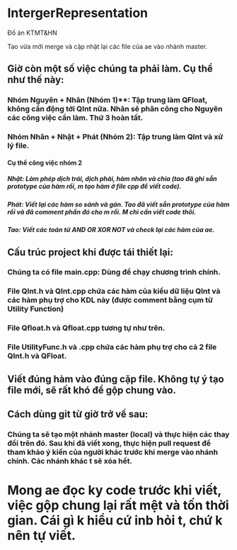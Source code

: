 # IntergerRepresentation
Đồ án KTMT&amp;HN

Tao vừa mới merge và cập nhật lại các file của ae vào nhánh master.

## Giờ còn một số việc chúng ta phải làm. Cụ thể như thế này:
### Nhóm Nguyên + Nhân (Nhóm 1)**: Tập trung làm QFloat, không cần động tới QInt nữa. Nhân sẽ phân công cho Nguyên các công việc cần làm. Thứ 3 hoàn tất.
### Nhóm Nhân + Nhật + Phát (Nhóm 2): Tập trung làm QInt và xử lý file.

#### Cụ thể công việc nhóm 2
##### Nhật: Làm phép dịch trái, dịch phải, hàm nhân và chia (tao đã ghi sẵn prototype của hàm rồi, m tạo hàm ở file cpp để viết code).
##### Phát: Viết lại các hàm so sánh và gán. Tao đã viết sẵn prototype của hàm rồi và đã comment phần đó cho m rồi. M chỉ cần viết code thôi.
##### Tao: Viết các toán tử AND OR XOR NOT và check lại các hàm của ae.

## Cấu trúc project khi được tái thiết lại:
### Chúng ta có file main.cpp: Dùng để chạy chương trình chính.

### File QInt.h và QInt.cpp chứa các hàm của kiểu dữ liệu QInt và các hàm phụ trợ cho KDL này (được comment bằng cụm từ Utility Function)
### File Qfloat.h và Qfloat.cpp tương tự như trên.
### File UtilityFunc.h và .cpp chứa các hàm phụ trợ cho cả 2 file QInt.h và QFloat.

## Viết đúng hàm vào đúng cặp file. Không tự ý tạo file mới, sẽ rất khó để gộp chung vào.

## Cách dùng git từ giờ trở về sau:
### Chúng ta sẽ tạo một nhánh master (local) và thực hiện các thay đổi trên đó. Sau khi đã viết xong, thực hiện pull request để tham khảo ý kiến của người khác trước khi merge vào nhánh chính. Các nhánh khác t sẽ xóa hết. 

# Mong ae đọc ky code trước khi viết, việc gộp chung lại rất mệt và tốn thời gian. Cái gì k hiểu cứ inb hỏi t, chứ k nên tự viết.
